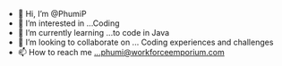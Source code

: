 - 👋 Hi, I’m @PhumiP
- 👀 I’m interested in ...Coding
- 🌱 I’m currently learning ...to code in Java 
- 💞️ I’m looking to collaborate on ... Coding experiences and challenges
- 📫 How to reach me ...phumi@workforceemporium.com

<!---
PhumiP/PhumiP is a ✨ special ✨ repository because its `README.md` (this file) appears on your GitHub profile.
You can click the Preview link to take a look at your changes.
--->
